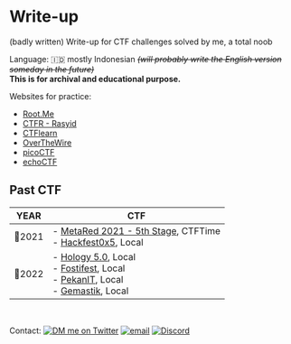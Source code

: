 # Write-up

(badly written) Write-up for CTF challenges solved by me, a total noob

Language: :indonesia: mostly Indonesian <s><i>(will probably write the English version someday in the future)</i></s><br>
**This is for archival and educational purpose.**

Websites for practice:

- [Root.Me](https://www.root-me.org/?page=news&lang=en)
- [CTFR - Rasyid](/CTFR/)
- [CTFlearn](/CTFlearn/)
- [OverTheWire](/OverTheWire/)
- [picoCTF](/picoCTF/)
- [echoCTF](https://echoctf.red/)

## Past CTF

| YEAR   | CTF                                                                                                                                                                         |
| ------ | --------------------------------------------------------------------------------------------------------------------------------------------------------------------------- |
| 🚩2021 | - [MetaRed 2021 - 5th Stage](/MetaRed%202021%20-%205th%20Stage/), CTFTime <br> - [Hackfest0x5](/Hackfest0x5/), Local                                                        |
| 🚩2022 | - [Hology 5.0](/Hology%205.0/), Local <br> - [Fostifest](/Fostifest%202022/), Local<br> - [PekanIT](/Pekan%20IT%202022/), Local <br> - [Gemastik](/Gemastik%202022/), Local |

<br>

Contact:
[![DM me on Twitter](https://img.shields.io/badge/DM%20me%20on%20Twitter-1DA1F2?style=flat-square&logo=twitter&logoColor=white)](https://twitter.com/ftiannisa)
[![email](https://img.shields.io/badge/Gmail-D14836?style=flat-square&logo=gmail&logoColor=white)](mailto:firstiannisa.02@gmail.com?subject=Github%20Write-up%20Inquiry)
[![Discord](https://img.shields.io/badge/Discord-5865F2?style=flat-square&logo=discord&logoColor=white)](https://discord.com/users/304624004080074763)
